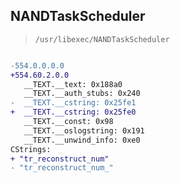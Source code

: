 ## NANDTaskScheduler

> `/usr/libexec/NANDTaskScheduler`

```diff

-554.0.0.0.0
+554.60.2.0.0
   __TEXT.__text: 0x188a0
   __TEXT.__auth_stubs: 0x240
-  __TEXT.__cstring: 0x25fe1
+  __TEXT.__cstring: 0x25fe0
   __TEXT.__const: 0x98
   __TEXT.__oslogstring: 0x191
   __TEXT.__unwind_info: 0xe0
CStrings:
+ "tr_reconstruct_num"
- "tr_reconstruct_num_"

```
